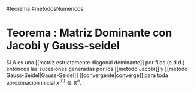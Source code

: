 #teorema #metodosNumericos
# Teorema : Matriz Dominante con Jacobi y Gauss-seidel

Si $A$ es una [[matriz estrictamente diagonal dominante]] por filas (e.d.d.) entonces las sucesiones generadas por los [[metodo Jacobi]] y [[metodo Gauss-Seidel|Gauss-Seidel]] [[convergente|converge]] para toda aproximación inicial $x^{(0)} \in \mathbb{R}^n$.
